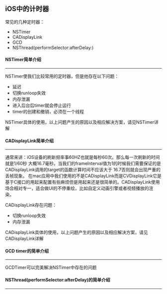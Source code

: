 ## iOS中的计时器

常见的几种定时器：

- NSTimer
- CADisplayLink
- GCD
- NSThread(performSelector:afterDelay:)



#### NSTimer简单介绍

----

NSTimer使我们比较常用的定时器，但是他存在以下问题：

- 延迟
- 切换runloop失效
- 内存泄漏
- 进入后台后timer就会停止运行
- timer的创建和撤销，必须在一个线程

NSTimer具体的使用，以上问题产生的原因以及相应解决方案，请见NSTimer详解



#### CADisplayLink简单介绍

----

通常来讲：iOS设备的刷新频率事60HZ也就是每秒60次。那么每一次刷新的时间就是1/60秒 大概16.7毫秒。当我们的frameInterval值为1的时候我们需要保证的是CADisplayLink调用的target的函数计算时间不应该大于 16.7否则就会出现严重的丢帧现象。 在mac应用中我们使用的不是CADisplayLink而是CVDisplayLink它是基于C接口的用起来配置有些麻烦但是用起来还是很简单的。CADisplayLink使用场合相对专一，适合做UI的不停重绘，比如自定义动画引擎或者视频播放的渲染。

CADisplayLink存在问题：

- 切换runloop失效
- 内存泄漏

CADisplayLink具体的使用，以上问题产生的原因以及相应解决方案，请见CADisplayLink详解



#### GCD timer的简单介绍

----

GCDTimer可以完美解决NSTimer中存在的问题



#### NSThread(performSelector:afterDelay)的简单介绍

-----







